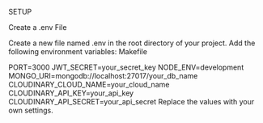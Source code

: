 SETUP

Create a .env File

Create a new file named .env in the root directory of your project. Add the following environment variables:
Makefile

PORT=3000
JWT_SECRET=your_secret_key
NODE_ENV=development
MONGO_URI=mongodb://localhost:27017/your_db_name
CLOUDINARY_CLOUD_NAME=your_cloud_name
CLOUDINARY_API_KEY=your_api_key
CLOUDINARY_API_SECRET=your_api_secret
Replace the values with your own settings.
